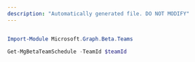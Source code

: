 ```yaml
---
description: "Automatically generated file. DO NOT MODIFY"
---
```


```powershell

Import-Module Microsoft.Graph.Beta.Teams

Get-MgBetaTeamSchedule -TeamId $teamId

```